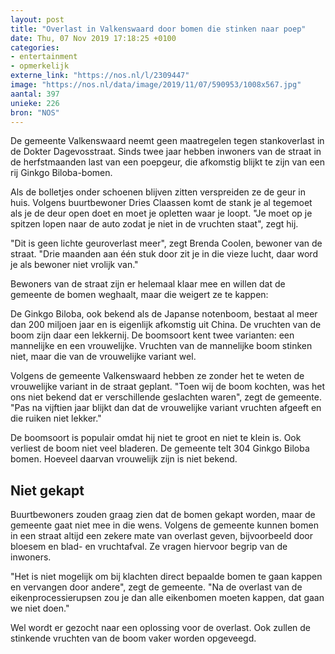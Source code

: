 ```yaml
---
layout: post
title: "Overlast in Valkenswaard door bomen die stinken naar poep"
date: Thu, 07 Nov 2019 17:18:25 +0100
categories: 
- entertainment 
- opmerkelijk 
externe_link: "https://nos.nl/l/2309447"
image: "https://nos.nl/data/image/2019/11/07/590953/1008x567.jpg"
aantal: 397
unieke: 226
bron: "NOS"
---
```


<p>De gemeente Valkenswaard neemt geen maatregelen tegen stankoverlast in de Dokter Dagevosstraat. Sinds twee jaar hebben inwoners van de straat in de herfstmaanden last van een poepgeur, die afkomstig blijkt te zijn van een rij Ginkgo Biloba-bomen.</p>
<p>Als de bolletjes onder schoenen blijven zitten verspreiden ze de geur in huis. Volgens buurtbewoner Dries Claassen komt de stank je al tegemoet als je de deur open doet en moet je opletten waar je loopt. "Je moet op je spitzen lopen naar de auto zodat je niet in de vruchten staat", zegt hij.</p>
<p>"Dit is geen lichte geuroverlast meer", zegt Brenda Coolen, bewoner van de straat. "Drie maanden aan één stuk door zit je in die vieze lucht, daar word je als bewoner niet vrolijk van."</p>
<p>Bewoners van de straat zijn er helemaal klaar mee en willen dat de gemeente de bomen weghaalt, maar die weigert ze te kappen:</p>
<p>De Ginkgo Biloba, ook bekend als de Japanse notenboom, bestaat al meer dan 200 miljoen jaar en is eigenlijk afkomstig uit China. De vruchten van de boom zijn daar een lekkernij. De boomsoort kent twee varianten: een mannelijke en een vrouwelijke. Vruchten van de mannelijke boom stinken niet, maar die van de vrouwelijke variant wel.</p>
<p>Volgens de gemeente Valkenswaard hebben ze zonder het te weten de vrouwelijke variant in de straat geplant. "Toen wij de boom kochten, was het ons niet bekend dat er verschillende geslachten waren", zegt de gemeente. "Pas na vijftien jaar blijkt dan dat de vrouwelijke variant vruchten afgeeft en die ruiken niet lekker."</p>
<p>De boomsoort is populair omdat hij niet te groot en niet te klein is. Ook verliest de boom niet veel bladeren. De gemeente telt 304 Ginkgo Biloba bomen. Hoeveel daarvan vrouwelijk zijn is niet bekend.</p>
<h2>Niet gekapt</h2>
<p>Buurtbewoners zouden graag zien dat de bomen gekapt worden, maar de gemeente gaat niet mee in die wens. Volgens de gemeente kunnen bomen in een straat altijd een zekere mate van overlast geven, bijvoorbeeld door bloesem en blad- en vruchtafval. Ze vragen hiervoor begrip van de inwoners.</p>
<p>"Het is niet mogelijk om bij klachten direct bepaalde bomen te gaan kappen en vervangen door andere", zegt de gemeente. "Na de overlast van de eikenprocessierupsen zou je dan alle eikenbomen moeten kappen, dat gaan we niet doen."</p>
<p>Wel wordt er gezocht naar een oplossing voor de overlast. Ook zullen de stinkende vruchten van de boom vaker worden opgeveegd.</p>
